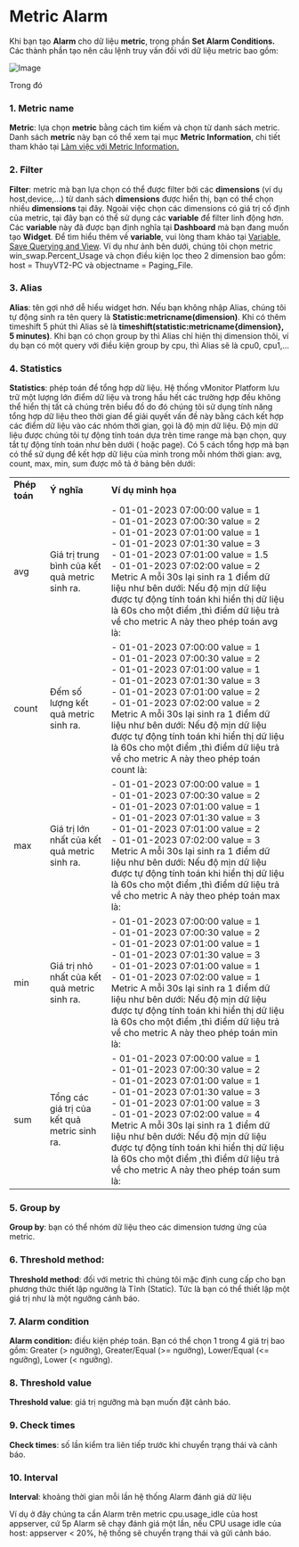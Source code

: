 # Metric Alarm

Khi bạn tạo **Alarm** cho dữ liệu **metric**, trong phần **Set Alarm Conditions.** Các thành phần tạo nên câu lệnh truy vấn đối với dữ liệu metric bao gồm: 

![Image](https://github.com/vngcloud/docs/blob/main/Vietnamese/.gitbook/assets/image%20(109).png?raw=true)

Trong đó

### 1. Metric name

**Metric**: lựa chọn **metric** bằng cách tìm kiếm và chọn từ danh sách metric. Danh sách **metric** này bạn có thể xem tại mục **Metric Information**, chi tiết tham khảo tại [Làm việc với Metric Information.](https://docs.vngcloud.vn/vng-cloud-document/vn/vmonitor-platform/cach-tinh-nang-cua-vmonitor-platform/metrics/lam-viec-voi-metruc-information)

### 2. Filter

**Filter**: metric mà bạn lựa chọn có thể được filter bởi các **dimensions** (ví dụ host,device,...) từ danh sách **dimensions** được hiển thị, bạn có thể chọn nhiều **dimensions** tại đây. Ngoài việc chọn các dimensions có giá trị cố định của metric, tại đây bạn có thể sử dụng các **variable** để filter linh động hơn. Các **variable** này đã được bạn định nghĩa tại **Dashboard** mà bạn đang muốn tạo **Widget**. Để tìm hiểu thêm về **variable**, vui lòng tham khảo tại [Variable, Save Querying and View](https://docs.vngcloud.vn/vng-cloud-document/vn/vmonitor-platform/cach-tinh-nang-cua-vmonitor-platform/dashboard/variable-save-querying-and-view). Ví dụ như ảnh bên dưới, chúng tôi chọn metric win\_swap.Percent\_Usage và chọn điều kiện lọc theo 2 dimension bao gồm: host = ThuyVT2-PC và objectname = Paging\_File. 

### 3. Alias

**Alias**: tên gợi nhớ dễ hiểu widget hơn. Nếu bạn không nhập Alias, chúng tôi tự động sinh ra tên query là **Statistic:metricname(dimension)**. Khi có thêm timeshift 5 phút thì Alias sẽ là **timeshift(statistic:metricname{dimension}, 5 minutes)**. Khi bạn có chọn group by thì Alias chỉ hiện thị dimension thôi, ví dụ bạn có một query với điều kiện group by cpu, thì Alias sẽ là cpu0, cpu1,...

### 4. Statistics

**Statistics**: phép toán để tổng hợp dữ liệu. Hệ thống vMonitor Platform lưu trữ một lượng lớn điểm dữ liệu và trong hầu hết các trường hợp đều không thể hiển thị tất cả chúng trên biểu đồ do đó chúng tôi sử dụng tính năng tổng hợp dữ liệu theo thời gian để giải quyết vấn đề này bằng cách kết hợp các điểm dữ liệu vào các nhóm thời gian, gọi là độ mịn dữ liệu. Độ mịn dữ liệu được chúng tôi tự động tính toán dựa trên time range mà bạn chọn, quy tắt tự động tính toán như bên dưới ( hoặc page). Có 5 cách tổng hợp mà bạn có thể sử dụng để kết hợp dữ liệu của mình trong mỗi nhóm thời gian: avg, count, max, min, sum được mô tả ở bảng bên dưới: 

|  |  |  |
| --- | --- | --- |
| **Phép toán** | **Ý nghĩa** | **Ví dụ minh họa** |
| avg | Giá trị trung bình của kết quả metric sinh ra. | - 01-01-2023 07:00:00 value = 1 <br> - 01-01-2023 07:00:30 value = 2 <br> - 01-01-2023 07:01:00 value = 1 <br> - 01-01-2023 07:01:30 value = 3 <br> - 01-01-2023 07:01:00 value = 1.5 <br> - 01-01-2023 07:02:00 value = 2 <br> Metric A mỗi 30s lại sinh ra 1 điểm dữ liệu như bên dưới: Nếu độ mịn dữ liệu được tự động tính toán khi hiển thị dữ liệu là 60s cho một điểm ,thì điểm dữ liệu trả về cho metric A này theo phép toán avg là: |
| count | Đếm số lượng kết quả metric sinh ra. | - 01-01-2023 07:00:00 value = 1 <br> - 01-01-2023 07:00:30 value = 2 <br> - 01-01-2023 07:01:00 value = 1 <br> - 01-01-2023 07:01:30 value = 3 <br> - 01-01-2023 07:01:00 value = 2 <br> - 01-01-2023 07:02:00 value = 2 <br> Metric A mỗi 30s lại sinh ra 1 điểm dữ liệu như bên dưới: Nếu độ mịn dữ liệu được tự động tính toán khi hiển thị dữ liệu là 60s cho một điểm ,thì điểm dữ liệu trả về cho metric A này theo phép toán count là: |
| max | Giá trị lớn nhất của kết quả metric sinh ra. | - 01-01-2023 07:00:00 value = 1 <br> - 01-01-2023 07:00:30 value = 2 <br> - 01-01-2023 07:01:00 value = 1 <br> - 01-01-2023 07:01:30 value = 3 <br> - 01-01-2023 07:01:00 value = 2 <br> - 01-01-2023 07:02:00 value = 3 <br> Metric A mỗi 30s lại sinh ra 1 điểm dữ liệu như bên dưới: Nếu độ mịn dữ liệu được tự động tính toán khi hiển thị dữ liệu là 60s cho một điểm ,thì điểm dữ liệu trả về cho metric A này theo phép toán max là: |
| min | Giá trị nhỏ nhất của kết quả metric sinh ra. | - 01-01-2023 07:00:00 value = 1 <br> - 01-01-2023 07:00:30 value = 2 <br> - 01-01-2023 07:01:00 value = 1 <br> - 01-01-2023 07:01:30 value = 3 <br> - 01-01-2023 07:01:00 value = 1 <br> - 01-01-2023 07:02:00 value = 1 <br> Metric A mỗi 30s lại sinh ra 1 điểm dữ liệu như bên dưới: Nếu độ mịn dữ liệu được tự động tính toán khi hiển thị dữ liệu là 60s cho một điểm ,thì điểm dữ liệu trả về cho metric A này theo phép toán min là: |
| sum | Tổng các giá trị của kết quả metric sinh ra. | - 01-01-2023 07:00:00 value = 1 <br> - 01-01-2023 07:00:30 value = 2 <br> - 01-01-2023 07:01:00 value = 1 <br> - 01-01-2023 07:01:30 value = 3 <br> - 01-01-2023 07:01:00 value = 3 <br> - 01-01-2023 07:02:00 value = 4 <br> Metric A mỗi 30s lại sinh ra 1 điểm dữ liệu như bên dưới: Nếu độ mịn dữ liệu được tự động tính toán khi hiển thị dữ liệu là 60s cho một điểm ,thì điểm dữ liệu trả về cho metric A này theo phép toán sum là: |

### 5. Group by

**Group by**: bạn có thể nhóm dữ liệu theo các dimension tương ứng của metric. 

### 6. Threshold method: 

**Threshold method**: đối với metric thì chúng tôi mặc định cung cấp cho bạn phương thức thiết lập ngưỡng là Tĩnh (Static). Tức là bạn có thể thiết lập một giá trị như là một ngưỡng cảnh báo.

### 7. Alarm condition

**Alarm condition:** điều kiện phép toán. Bạn có thể chọn 1 trong 4 giá trị bao gồm: Greater (> ngưỡng), Greater/Equal (>= ngưỡng), Lower/Equal (<= ngưỡng), Lower (< ngưỡng).

### 8. Threshold value

**Threshold value**: giá trị ngưỡng mà bạn muốn đặt cảnh báo. 

### 9. Check times

**Check times**: số lần kiểm tra liên tiếp trước khi chuyển trạng thái và cảnh báo.

### 10. Interval

**Interval**: khoảng thời gian mỗi lần hệ thống Alarm đánh giá dữ liệu 

Ví dụ ở đây chúng ta cần Alarm trên metric cpu.usage\_idle của host appserver, cứ 5p Alarm sẽ chạy đánh giá một lần, nếu CPU usage idle của host: appserver < 20%, hệ thống sẽ chuyển trạng thái và gửi cảnh báo. 
